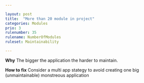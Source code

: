 ```yaml
---

layout: post
title:  "More than 20 module in project"
categories: Modules
prio: 3
rulenumber: 35
rulename: NumberOfModules
ruleset: Maintainability

---
```


**Why**
The bigger the application the harder to maintain.

**How to fix**
Consider a multi app stategy to avoid creating one big (unmaintainable) monstreous application